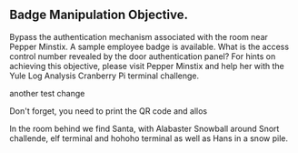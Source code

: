 ## Badge Manipulation Objective.

Bypass the authentication mechanism associated with the room near Pepper Minstix. A sample employee badge is available. What is the access control number revealed by the door authentication panel? For hints on achieving this objective, please visit Pepper Minstix and help her with the Yule Log Analysis Cranberry Pi terminal challenge.

another test change

Don't forget, you need to print the QR code and allos 

In the room behind we find Santa, with Alabaster Snowball around Snort challende, elf terminal and hohoho terminal as well as Hans in a snow pile.